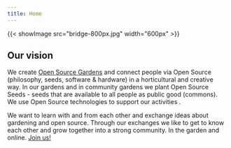 ```yaml
---
title: Home
---
```


{{< showImage src="bridge-800px.jpg" width="600px" >}}

## Our vision

We create [Open Source Gardens][1] and connect people via Open Source (philosophy, seeds, software & hardware) in a horticultural and creative way. In our gardens and in community gardens we plant Open Source Seeds - seeds that are available to all people as public good (commons). We use Open Source technologies to support our activities .

We want to learn with and from each other and exchange ideas about gardening and open source. Through our exchanges we like to get to know each other and grow together into a strong community. In the garden and online. [Join us!][2]

[1]: about
[2]: community
